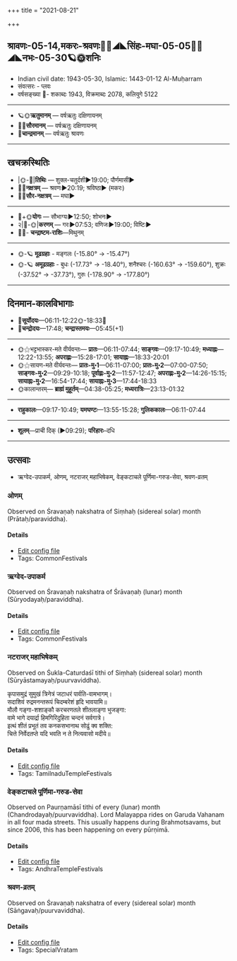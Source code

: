 +++
title = "2021-08-21"

+++
## श्रावणः-05-14,मकरः-श्रवणः🌛🌌◢◣सिंहः-मघा-05-05🌌🌞◢◣नभः-05-30🪐🌞शनिः
- Indian civil date: 1943-05-30, Islamic: 1443-01-12 Al-Muḥarram
- संवत्सरः - प्लवः
- वर्षसङ्ख्या 🌛- शकाब्दः 1943, विक्रमाब्दः 2078, कलियुगे 5122
___________________
- 🪐🌞**ऋतुमानम्** — वर्षऋतुः दक्षिणायनम्
- 🌌🌞**सौरमानम्** — वर्षऋतुः दक्षिणायनम्
- 🌛**चान्द्रमानम्** — वर्षऋतुः श्रावणः
___________________


## खचक्रस्थितिः
- |🌞-🌛|**तिथिः** — शुक्ल-चतुर्दशी►19:00; पौर्णमासी►  
- 🌌🌛**नक्षत्रम्** — श्रवणः►20:19; श्रविष्ठा► (मकरः)  
- 🌌🌞**सौर-नक्षत्रम्** — मघा►  
___________________
- 🌛+🌞**योगः** — सौभाग्यः►12:50; शोभनः►  
- २|🌛-🌞|**करणम्** — गरः►07:53; वणिजः►19:00; विष्टिः►  
- 🌌🌛- **चन्द्राष्टम-राशिः**—मिथुनम्  
___________________
- 🌞-🪐 **मूढग्रहाः** - मङ्गलः (-15.80° → -15.47°)
- 🌞-🪐 **अमूढग्रहाः** - बुधः (-17.73° → -18.40°), शनैश्चरः (-160.63° → -159.60°), शुक्रः (-37.52° → -37.73°), गुरुः (-178.90° → -177.80°)
___________________


## दिनमान-कालविभागाः
- 🌅**सूर्योदयः**—06:11-12:22🌞️-18:33🌇  
- 🌛**चन्द्रोदयः**—17:48; **चन्द्रास्तमयः**—05:45(+1)  
___________________
- 🌞⚝भट्टभास्कर-मते वीर्यवन्तः— **प्रातः**—06:11-07:44; **साङ्गवः**—09:17-10:49; **मध्याह्नः**—12:22-13:55; **अपराह्णः**—15:28-17:01; **सायाह्नः**—18:33-20:01  
- 🌞⚝सायण-मते वीर्यवन्तः— **प्रातः-मु॰1**—06:11-07:00; **प्रातः-मु॰2**—07:00-07:50; **साङ्गवः-मु॰2**—09:29-10:18; **पूर्वाह्णः-मु॰2**—11:57-12:47; **अपराह्णः-मु॰2**—14:26-15:15; **सायाह्नः-मु॰2**—16:54-17:44; **सायाह्नः-मु॰3**—17:44-18:33  
- 🌞कालान्तरम्— **ब्राह्मं मुहूर्तम्**—04:38-05:25; **मध्यरात्रिः**—23:13-01:32  
___________________
- **राहुकालः**—09:17-10:49; **यमघण्टः**—13:55-15:28; **गुलिककालः**—06:11-07:44  
___________________
- **शूलम्**—प्राची दिक् (►09:29); **परिहारः**–दधि  
___________________

## उत्सवाः
- ऋग्वेद-उपाकर्म, ओणम्, नटराजर् महाभिषेकम्, वेङ्कटाचले पूर्णिमा-गरुड-सेवा, श्रवण-व्रतम्
### ओणम्

Observed on Śravaṇaḥ nakshatra of Siṃhaḥ (sidereal solar) month (Prātaḥ/paraviddha). 

#### Details
- [Edit config file](https://github.com/jyotisham/adyatithi/tree/master/tamil/sidereal_solar_month/nakshatra/05/22/ONam.toml)
- Tags: CommonFestivals


### ऋग्वेद-उपाकर्म

Observed on Śravaṇaḥ nakshatra of Śrāvaṇaḥ (lunar) month (Sūryodayaḥ/paraviddha). 

#### Details
- [Edit config file](https://github.com/jyotisham/adyatithi/tree/master/gRhya/general/lunar_month/nakshatra/05/22/RgvEda-upAkarma.toml)
- Tags: CommonFestivals


### नटराजर् महाभिषेकम्

Observed on Śukla-Caturdaśī tithi of Siṃhaḥ (sidereal solar) month (Sūryāstamayaḥ/puurvaviddha). 

कृपासमुद्रं सुमुखं त्रिनेत्रं जटाधरं पार्वति-वामभागम्।  
सदाशिवं रुद्रमनन्तरूपं चिदम्बरेशं हृदि भावयामि॥  
मौलौ गङ्गा-शशाङ्कौ करचरणतले शीतलाङ्गा भुजङ्गा:  
वामे भागे दयार्द्रा हिमगिरिदुहिता चन्दनं सर्वगात्रे।  
इत्थं शीतं प्रभूतं तव कनकसभानाथ सोढुं क्व शक्ति:  
चित्ते निर्वेदतप्ते यदि भवति न ते नित्यवासो मदीये॥  




#### Details
- [Edit config file](https://github.com/jyotisham/adyatithi/tree/master/temples/Tamil/sidereal_solar_month/tithi/05/14/naTarAjar_mahAbhiSEkam~2.toml)
- Tags: TamilnaduTempleFestivals


### वेङ्कटाचले पूर्णिमा-गरुड-सेवा

Observed on Paurṇamāsī tithi of every (lunar) month (Chandrodayaḥ/puurvaviddha). Lord Malayappa rides on Garuda Vahanam in all four mada streets. This usually happens during Brahmotsavams, but since 2006, this has been happening on every pūrṇimā.

#### Details
- [Edit config file](https://github.com/jyotisham/adyatithi/tree/master/temples/venkaTAchala/lunar_month/tithi/00/15/vEGkaTAcalE_pUrNimA~garuDa-sEvA.toml)
- Tags: AndhraTempleFestivals


### श्रवण-व्रतम्

Observed on Śravaṇaḥ nakshatra of every (sidereal solar) month (Sāṅgavaḥ/puurvaviddha). 

#### Details
- [Edit config file](https://github.com/jyotisham/adyatithi/tree/master/general/sidereal_solar_month/nakshatra/00/22/zravaNa-vratam.toml)
- Tags: SpecialVratam


